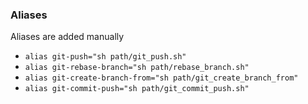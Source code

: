 ### Aliases

Aliases are added manually

- `alias git-push="sh path/git_push.sh"`
- `alias git-rebase-branch="sh path/rebase_branch.sh"`
- `alias git-create-branch-from="sh path/git_create_branch_from"`
- `alias git-commit-push="sh path/git_commit_push.sh"`

